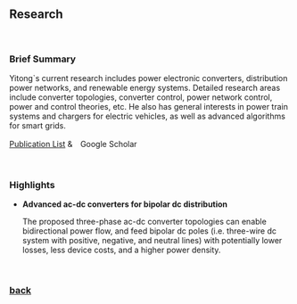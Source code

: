 <br />

## Research

<br />

### Brief Summary

Yitong`s current research includes power electronic converters, distribution power networks, and renewable energy systems. Detailed research areas include converter topologies, converter control, power network control, power and control theories, etc. He also has general interests in power train systems and chargers for electric vehicles, as well as advanced algorithms for smart grids.

[Publication List](https://yt-li.github.io/publication) &　Google Scholar

<br />

### Highlights

* **Advanced ac-dc converters for bipolar dc distribution**

    The proposed three-phase ac-dc converter topologies can enable bidirectional power flow, and feed bipolar dc poles (i.e. three-wire dc system with positive, negative, and neutral lines) with potentially lower losses, less device costs, and a higher power density.

<br />

### [back](https://yt-li.github.io/)
